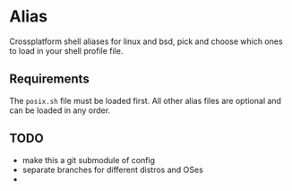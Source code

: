 # Alias
Crossplatform shell aliases for linux and bsd, pick and choose which ones to load in your shell profile file.

## Requirements
The `posix.sh` file must be loaded first. All other alias files are optional and can be loaded in any order.

## TODO
* make this a git submodule of config
* separate branches for different distros and OSes
* 

